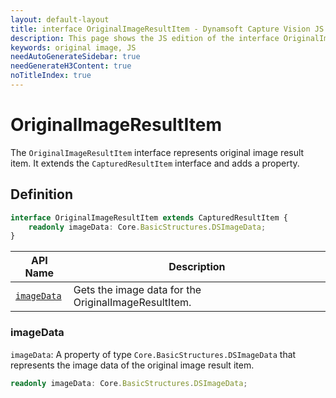 ```yaml
---
layout: default-layout
title: interface OriginalImageResultItem - Dynamsoft Capture Vision JS Edition API Reference
description: This page shows the JS edition of the interface OriginalImageResultItem in Dynamsoft Capture Vision Router Module.
keywords: original image, JS
needAutoGenerateSidebar: true
needGenerateH3Content: true
noTitleIndex: true
---
```


# OriginalImageResultItem

The `OriginalImageResultItem` interface represents original image result item. It extends the `CapturedResultItem` interface and adds a property.

## Definition

```typescript
interface OriginalImageResultItem extends CapturedResultItem {
    readonly imageData: Core.BasicStructures.DSImageData;
}
```


| API Name                          | Description                                      |
| ------------------------------- | ------------------------------------------------ |
| [`imageData`](#imagedata) | Gets the image data for the OriginalImageResultItem. |

### imageData

`imageData`: A property of type `Core.BasicStructures.DSImageData` that represents the image data of the original image result item.

```typescript
readonly imageData: Core.BasicStructures.DSImageData;
```